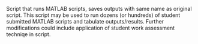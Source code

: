 Script that runs MATLAB scripts, saves outputs with same name as original script.  This script may be used to run dozens (or hundreds) of student submitted MATLAB scripts and tabulate outputs/results.  Further modifications could include application of student work assessment techniqe in script.
